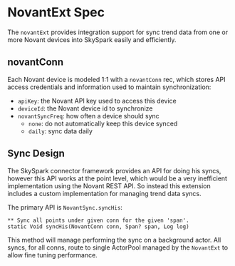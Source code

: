 # NovantExt Spec

The `novantExt` provides integration support for sync trend data from one
or more Novant devices into SkySpark easily and efficiently.

## novantConn

Each Novant device is modeled 1:1 with a `novantConn` rec, which stores API
access credentials and information used to maintain synchronization:

  * `apiKey`: the Novant API key used to access this device
  * `deviceId`: the Novant device id to synchronize
  * `novantSyncFreq`: how often a device should sync
       - `none`: do not automatically keep this device synced
       - `daily`: sync data daily

## Sync Design

The SkySpark connector framework provides an API for doing his syncs, however
this API works at the point level, which would be a very inefficient
implementation using the Novant REST API. So instead this extension includes a
custom implementation for managing trend data syncs.

The primary API is `NovantSync.syncHis`:

    ** Sync all points under given conn for the given 'span'.
    static Void syncHis(NovantConn conn, Span? span, Log log)

This method will manage performing the sync on a background actor. All syncs,
for all conns, route to single ActorPool managed by the `NovantExt` to allow
fine tuning performance.





